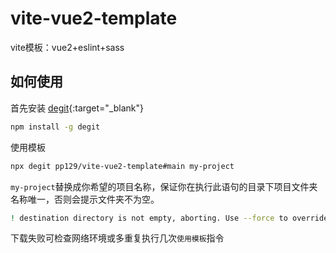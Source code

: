 # vite-vue2-template

vite模板：vue2+eslint+sass

## 如何使用

首先安装 [degit](https://github.com/Rich-Harris/degit){:target="_blank"}

```bash
npm install -g degit
```

使用模板

```bash
npx degit pp129/vite-vue2-template#main my-project
```

`my-project`替换成你希望的项目名称，保证你在执行此语句的目录下项目文件夹名称唯一，否则会提示文件夹不为空。

```bash
! destination directory is not empty, aborting. Use --force to override
```

下载失败可检查网络环境或多重复执行几次`使用模板`指令
